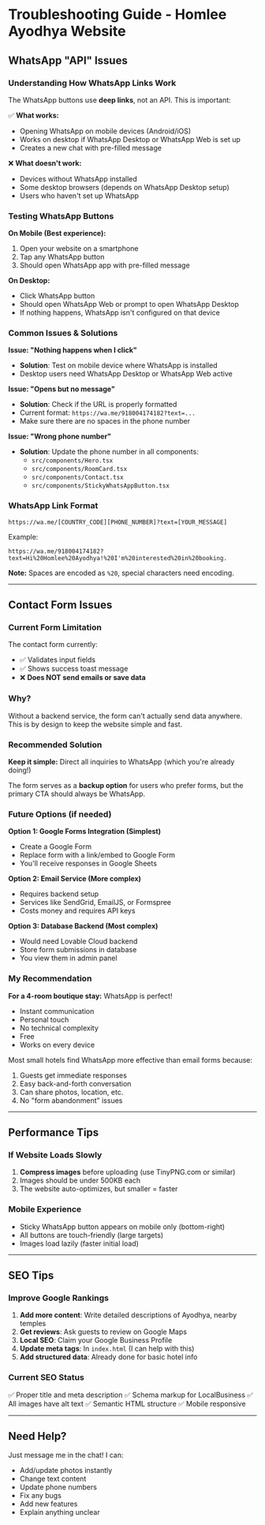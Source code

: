 # Troubleshooting Guide - Homlee Ayodhya Website

## WhatsApp "API" Issues

### Understanding How WhatsApp Links Work
The WhatsApp buttons use **deep links**, not an API. This is important:

✅ **What works:**
- Opening WhatsApp on mobile devices (Android/iOS)
- Works on desktop if WhatsApp Desktop or WhatsApp Web is set up
- Creates a new chat with pre-filled message

❌ **What doesn't work:**
- Devices without WhatsApp installed
- Some desktop browsers (depends on WhatsApp Desktop setup)
- Users who haven't set up WhatsApp

### Testing WhatsApp Buttons

**On Mobile (Best experience):**
1. Open your website on a smartphone
2. Tap any WhatsApp button
3. Should open WhatsApp app with pre-filled message

**On Desktop:**
- Click WhatsApp button
- Should open WhatsApp Web or prompt to open WhatsApp Desktop
- If nothing happens, WhatsApp isn't configured on that device

### Common Issues & Solutions

**Issue: "Nothing happens when I click"**
- **Solution**: Test on mobile device where WhatsApp is installed
- Desktop users need WhatsApp Desktop or WhatsApp Web active

**Issue: "Opens but no message"**
- **Solution**: Check if the URL is properly formatted
- Current format: `https://wa.me/918004174182?text=...`
- Make sure there are no spaces in the phone number

**Issue: "Wrong phone number"**
- **Solution**: Update the phone number in all components:
  - `src/components/Hero.tsx`
  - `src/components/RoomCard.tsx`
  - `src/components/Contact.tsx`
  - `src/components/StickyWhatsAppButton.tsx`

### WhatsApp Link Format
```
https://wa.me/[COUNTRY_CODE][PHONE_NUMBER]?text=[YOUR_MESSAGE]
```

Example:
```
https://wa.me/918004174182?text=Hi%20Homlee%20Ayodhya!%20I'm%20interested%20in%20booking.
```

**Note:** Spaces are encoded as `%20`, special characters need encoding.

---

## Contact Form Issues

### Current Form Limitation
The contact form currently:
- ✅ Validates input fields
- ✅ Shows success toast message
- ❌ **Does NOT send emails or save data**

### Why?
Without a backend service, the form can't actually send data anywhere. This is by design to keep the website simple and fast.

### Recommended Solution
**Keep it simple:** Direct all inquiries to WhatsApp (which you're already doing!)

The form serves as a **backup option** for users who prefer forms, but the primary CTA should always be WhatsApp.

### Future Options (if needed)

**Option 1: Google Forms Integration (Simplest)**
- Create a Google Form
- Replace form with a link/embed to Google Form
- You'll receive responses in Google Sheets

**Option 2: Email Service (More complex)**
- Requires backend setup
- Services like SendGrid, EmailJS, or Formspree
- Costs money and requires API keys

**Option 3: Database Backend (Most complex)**
- Would need Lovable Cloud backend
- Store form submissions in database
- You view them in admin panel

### My Recommendation
**For a 4-room boutique stay:** WhatsApp is perfect! 
- Instant communication
- Personal touch
- No technical complexity
- Free
- Works on every device

Most small hotels find WhatsApp more effective than email forms because:
1. Guests get immediate responses
2. Easy back-and-forth conversation
3. Can share photos, location, etc.
4. No "form abandonment" issues

---

## Performance Tips

### If Website Loads Slowly
1. **Compress images** before uploading (use TinyPNG.com or similar)
2. Images should be under 500KB each
3. The website auto-optimizes, but smaller = faster

### Mobile Experience
- Sticky WhatsApp button appears on mobile only (bottom-right)
- All buttons are touch-friendly (large targets)
- Images load lazily (faster initial load)

---

## SEO Tips

### Improve Google Rankings
1. **Add more content**: Write detailed descriptions of Ayodhya, nearby temples
2. **Get reviews**: Ask guests to review on Google Maps
3. **Local SEO**: Claim your Google Business Profile
4. **Update meta tags**: In `index.html` (I can help with this)
5. **Add structured data**: Already done for basic hotel info

### Current SEO Status
✅ Proper title and meta description
✅ Schema markup for LocalBusiness
✅ All images have alt text
✅ Semantic HTML structure
✅ Mobile responsive

---

## Need Help?
Just message me in the chat! I can:
- Add/update photos instantly
- Change text content
- Update phone numbers
- Fix any bugs
- Add new features
- Explain anything unclear
